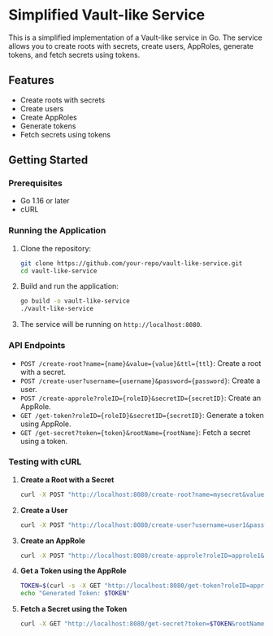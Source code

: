 # Simplified Vault-like Service

This is a simplified implementation of a Vault-like service in Go. The service allows you to create roots with secrets, create users, AppRoles, generate tokens, and fetch secrets using tokens.

## Features

- Create roots with secrets
- Create users
- Create AppRoles
- Generate tokens
- Fetch secrets using tokens

## Getting Started

### Prerequisites

- Go 1.16 or later
- cURL

### Running the Application

1. Clone the repository:

    ```sh
    git clone https://github.com/your-repo/vault-like-service.git
    cd vault-like-service
    ```

2. Build and run the application:

    ```sh
    go build -o vault-like-service
    ./vault-like-service
    ```

3. The service will be running on `http://localhost:8080`.

### API Endpoints

- `POST /create-root?name={name}&value={value}&ttl={ttl}`: Create a root with a secret.
- `POST /create-user?username={username}&password={password}`: Create a user.
- `POST /create-approle?roleID={roleID}&secretID={secretID}`: Create an AppRole.
- `GET /get-token?roleID={roleID}&secretID={secretID}`: Generate a token using AppRole.
- `GET /get-secret?token={token}&rootName={rootName}`: Fetch a secret using a token.

### Testing with cURL

1. **Create a Root with a Secret**

    ```sh
    curl -X POST "http://localhost:8080/create-root?name=mysecret&value=supersecret&ttl=1h"
    ```

2. **Create a User**

    ```sh
    curl -X POST "http://localhost:8080/create-user?username=user1&password=password123"
    ```

3. **Create an AppRole**

    ```sh
    curl -X POST "http://localhost:8080/create-approle?roleID=approle1&secretID=secret123"
    ```

4. **Get a Token using the AppRole**

    ```sh
    TOKEN=$(curl -s -X GET "http://localhost:8080/get-token?roleID=approle1&secretID=secret123")
    echo "Generated Token: $TOKEN"
    ```

5. **Fetch a Secret using the Token**

    ```sh
    curl -X GET "http://localhost:8080/get-secret?token=$TOKEN&rootName=mysecret"
    ```

